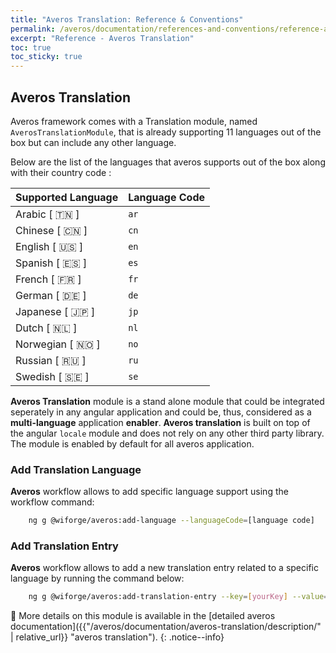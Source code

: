 ```yaml
---
title: "Averos Translation: Reference & Conventions"
permalink: /averos/documentation/references-and-conventions/reference-averos-translation/
excerpt: "Reference - Averos Translation"
toc: true
toc_sticky: true
---
```


## **Averos Translation**

Averos framework comes with a Translation module, named `AverosTranslationModule`, that is already supporting 11 languages out of the box but can include any other language.

Below are the list of the languages that averos supports out of the box along with their country code :


| **Supported Language** | **Language Code** |
| ------ | ------ | 
| Arabic     [ 🇹🇳 ] | `ar` |
| Chinese    [ 🇨🇳 ] | `cn` |
| English    [ 🇺🇸 ] | `en` |
| Spanish    [ 🇪🇸 ] | `es` |
| French     [ 🇫🇷 ] | `fr` |
| German     [ 🇩🇪 ] | `de` |
| Japanese   [ 🇯🇵 ] | `jp` |
| Dutch      [ 🇳🇱 ] | `nl` |
| Norwegian  [ 🇳🇴 ] | `no` |
| Russian    [ 🇷🇺 ] | `ru` |
| Swedish    [ 🇸🇪 ] | `se` |


**Averos Translation** module is a stand alone module that could be integrated seperately in any angular application and could be, thus, considered as a **multi-language** application **enabler**.
**Averos translation** is built on top of the angular `locale` module and does not rely on any other third party library.
The module is enabled by default for all averos application.

### **Add Translation Language**

**Averos** workflow allows to add specific language support using the workflow command:
 
```bash
    ng g @wiforge/averos:add-language --languageCode=[language code]
```

### **Add Translation Entry**

**Averos** workflow allows to add a new translation entry related to a specific language by running the command below:

```bash
    ng g @wiforge/averos:add-translation-entry --key=[yourKey] --value=[Your Translation] --lang=[language code]
```

📢 More details on this module is available in the [detailed averos documentation]({{"/averos/documentation/averos-translation/description/" | relative_url}} "averos translation").
{: .notice--info}
